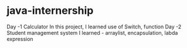 # java-internership
Day -1 Calculator
In this project, I learned use of 
Switch, function
Day -2 Student management system
I learned - arraylist, encapsulation, labda expression
